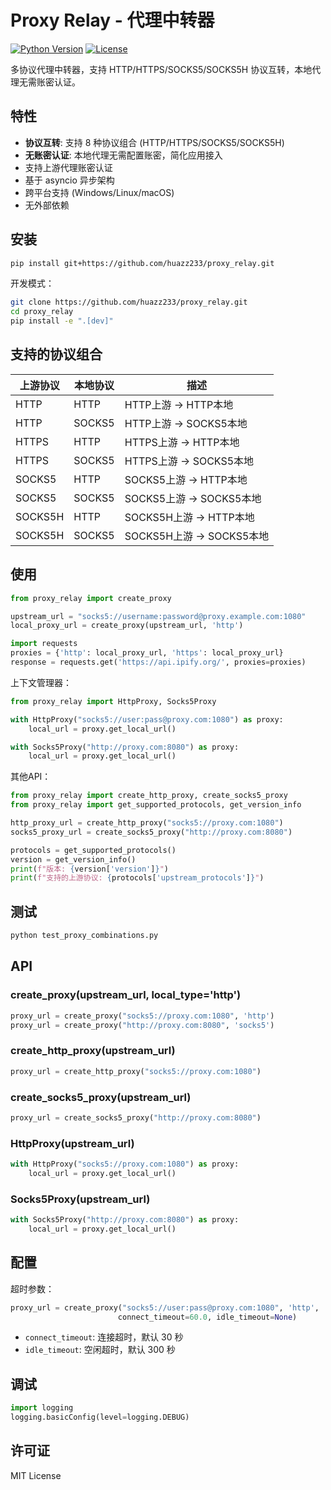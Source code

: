 # Proxy Relay - 代理中转器

[![Python Version](https://img.shields.io/badge/python-3.7+-blue.svg)](https://python.org)
[![License](https://img.shields.io/badge/license-MIT-green.svg)](LICENSE)

多协议代理中转器，支持 HTTP/HTTPS/SOCKS5/SOCKS5H 协议互转，本地代理无需账密认证。

## 特性

- **协议互转**: 支持 8 种协议组合 (HTTP/HTTPS/SOCKS5/SOCKS5H)
- **无账密认证**: 本地代理无需配置账密，简化应用接入
- 支持上游代理账密认证
- 基于 asyncio 异步架构
- 跨平台支持 (Windows/Linux/macOS)
- 无外部依赖

## 安装

```bash
pip install git+https://github.com/huazz233/proxy_relay.git
```

开发模式：

```bash
git clone https://github.com/huazz233/proxy_relay.git
cd proxy_relay
pip install -e ".[dev]"
```

## 支持的协议组合

| 上游协议 | 本地协议 | 描述 |
|---------|---------|------|
| HTTP | HTTP | HTTP上游 → HTTP本地 |
| HTTP | SOCKS5 | HTTP上游 → SOCKS5本地 |
| HTTPS | HTTP | HTTPS上游 → HTTP本地 |
| HTTPS | SOCKS5 | HTTPS上游 → SOCKS5本地 |
| SOCKS5 | HTTP | SOCKS5上游 → HTTP本地 |
| SOCKS5 | SOCKS5 | SOCKS5上游 → SOCKS5本地 |
| SOCKS5H | HTTP | SOCKS5H上游 → HTTP本地 |
| SOCKS5H | SOCKS5 | SOCKS5H上游 → SOCKS5本地 |

## 使用

```python
from proxy_relay import create_proxy

upstream_url = "socks5://username:password@proxy.example.com:1080"
local_proxy_url = create_proxy(upstream_url, 'http')

import requests
proxies = {'http': local_proxy_url, 'https': local_proxy_url}
response = requests.get('https://api.ipify.org/', proxies=proxies)
```

上下文管理器：

```python
from proxy_relay import HttpProxy, Socks5Proxy

with HttpProxy("socks5://user:pass@proxy.com:1080") as proxy:
    local_url = proxy.get_local_url()

with Socks5Proxy("http://proxy.com:8080") as proxy:
    local_url = proxy.get_local_url()
```

其他API：

```python
from proxy_relay import create_http_proxy, create_socks5_proxy
from proxy_relay import get_supported_protocols, get_version_info

http_proxy_url = create_http_proxy("socks5://proxy.com:1080")
socks5_proxy_url = create_socks5_proxy("http://proxy.com:8080")

protocols = get_supported_protocols()
version = get_version_info()
print(f"版本: {version['version']}")
print(f"支持的上游协议: {protocols['upstream_protocols']}")
```

## 测试

```bash
python test_proxy_combinations.py
```



## API

### create_proxy(upstream_url, local_type='http')

```python
proxy_url = create_proxy("socks5://proxy.com:1080", 'http')
proxy_url = create_proxy("http://proxy.com:8080", 'socks5')
```

### create_http_proxy(upstream_url)

```python
proxy_url = create_http_proxy("socks5://proxy.com:1080")
```

### create_socks5_proxy(upstream_url)

```python
proxy_url = create_socks5_proxy("http://proxy.com:8080")
```

### HttpProxy(upstream_url)

```python
with HttpProxy("socks5://proxy.com:1080") as proxy:
    local_url = proxy.get_local_url()
```

### Socks5Proxy(upstream_url)

```python
with Socks5Proxy("http://proxy.com:8080") as proxy:
    local_url = proxy.get_local_url()
```

## 配置

超时参数：

```python
proxy_url = create_proxy("socks5://user:pass@proxy.com:1080", 'http',
                        connect_timeout=60.0, idle_timeout=None)
```

- `connect_timeout`: 连接超时，默认 30 秒
- `idle_timeout`: 空闲超时，默认 300 秒

## 调试

```python
import logging
logging.basicConfig(level=logging.DEBUG)
```

## 许可证

MIT License
